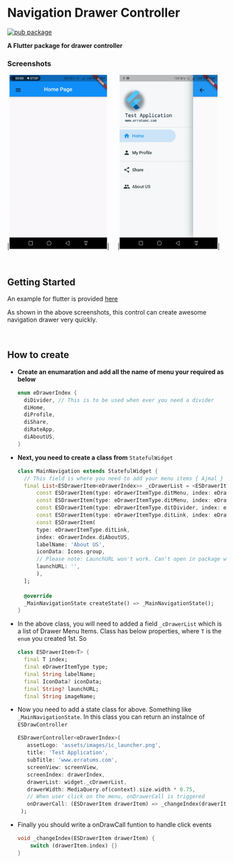 
# Navigation Drawer Controller 
[![pub package](https://img.shields.io/pub/v/es_drawer_controller.svg)](https://pub.dartlang.org/packages/es_drawer_controller)

**A Flutter package for drawer controller**

### Screenshots            
|<img src="other/images/demo.gif" alt="drawing" height="400"/>|&nbsp;&nbsp;&nbsp;&nbsp;&nbsp;|<img src="other/images/demo.jpg" height="400"/>|

<br/>    

## Getting Started

An example for flutter is provided [here](https://github.com/ajumalp/es_drawer_controller/blob/main/example/lib/main.dart)

As shown in the above screenshots, this control can create awesome navigation drawer very quickly. 
      
<br/>    

## How to create     

- **Create an enumaration and add all the name of menu your required as below**
  ```dart
  enum eDrawerIndex {
    diDivider, // This is to be used when ever you need a divider
    diHome,
    diProfile,
    diShare,
    diRateApp,
    diAboutUS,
  }
  ```
- **Next, you need to create a class from** `StatefulWidget` 
  ```dart
  class MainNavigation extends StatefulWidget {
    // This field is where you need to add your menu items { Ajmal }
    final List<ESDrawerItem<eDrawerIndex>> _cDrawerList = <ESDrawerItem<eDrawerIndex>>[
        const ESDrawerItem(type: eDrawerItemType.ditMenu, index: eDrawerIndex.diHome, labelName: 'Home', iconData: Icons.home),
        const ESDrawerItem(type: eDrawerItemType.ditMenu, index: eDrawerIndex.diProfile, labelName: 'My Profile', iconData: Icons.person),
        const ESDrawerItem(type: eDrawerItemType.ditDivider, index: eDrawerIndex.diDivider), // Add a divider here
        const ESDrawerItem(type: eDrawerItemType.ditLink, index: eDrawerIndex.diShare, labelName: 'Share', iconData: Icons.share),
        const ESDrawerItem(
        type: eDrawerItemType.ditLink,
        index: eDrawerIndex.diAboutUS,
        labelName: 'About US',
        iconData: Icons.group,
        // Please note: LaunchURL won't work. Can't open in package without activity { Ajmal }
        launchURL: '',
        ),
    ];

    @override
    _MainNavigationState createState() => _MainNavigationState();
  }
  ```
- In the above class, you will need to added a field `_cDrawerList` which is a list of Drawer Menu Items. Class has below properties, where `T` is the `enum` you created 1st. So 
  ```dart
  class ESDrawerItem<T> {
    final T index;
    final eDrawerItemType type;
    final String labelName;
    final IconData? iconData;
    final String? launchURL;
    final String imageName;

  ```
-  Now you need to add a state class for above. Something like `_MainNavigationState`. In this class you can return an instalnce of `ESDrawController`
   ```dart
   ESDrawerController<eDrawerIndex>(
      assetLogo: 'assets/images/ic_launcher.png',
      title: 'Test Application',
      subTitle: 'www.erratums.com',
      screenView: screenView,
      screenIndex: drawerIndex,
      drawerList: widget._cDrawerList,
      drawerWidth: MediaQuery.of(context).size.width * 0.75,
      // When user click on the menu, onDrawerCall is triggered
      onDrawerCall: (ESDrawerItem drawerItem) => _changeIndex(drawerItem),
    );
    ```
- Finally you should write a onDrawCall funtion to handle click events 
   ```dart
   void _changeIndex(ESDrawerItem drawerItem) {
       switch (drawerItem.index) {}
   }
   ```    